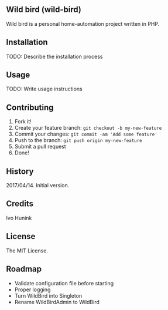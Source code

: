 ## Wild bird (wild-bird)

Wild bird is a personal home-automation project written in PHP.

## Installation

TODO: Describe the installation process

## Usage

TODO: Write usage instructions

## Contributing

1. Fork it!
2. Create your feature branch: `git checkout -b my-new-feature`
3. Commit your changes: `git commit -am 'Add some feature'`
4. Push to the branch: `git push origin my-new-feature`
5. Submit a pull request
6. Done!

## History

2017/04/14. Initial version.

## Credits

Ivo Hunink

## License

The MIT License.

## Roadmap

- Validate configuration file before starting
- Proper logging
- Turn WildBird into Singleton
- Rename WildBirdAdmin to WildBird

